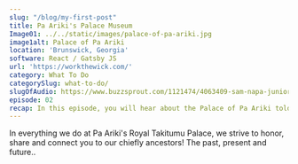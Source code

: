 ```yaml
---
slug: "/blog/my-first-post"
title: Pa Ariki's Palace Museum
Image01: ../../static/images/palace-of-pa-ariki.jpg
image1alt: Palace of Pa Ariki
location: 'Brunswick, Georgia'
software: React / Gatsby JS
url: 'https://workthewick.com/'
category: What To Do
categorySlug: what-to-do/
slugOfAudio: https://www.buzzsprout.com/1121474/4063409-sam-napa-junior-pa-ariki-s-palace-museum.mp3
episode: 02
recap: In this episode, you will hear about the Palace of Pa Ariki told by Sam Napa Junior. But you'll also get a history lesson of the Cook Islands, the history of the Arikis, a Maori name for a king/queen. 
---
```


In everything we do at Pa Ariki's Royal Takitumu Palace, we strive to honor, share and connect you to our chiefly ancestors! The past, present and future..
